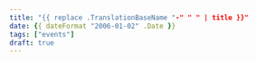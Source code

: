 ```yaml
---
title: "{{ replace .TranslationBaseName "-" " " | title }}"
date: {{ dateFormat "2006-01-02" .Date }}
tags: ["events"]
draft: true
---
```

